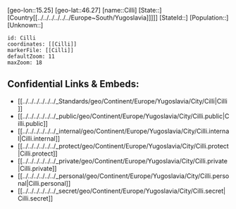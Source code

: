 ﻿---
location: [46.27,15.25]
mapzoom: [7,12] 
mapmarker: city 
type: City
tags:
- geo/City


SpocWebEntityId: 29609
isDeleted: false
confidential: public

---
[geo-lon::15.25]
[geo-lat::46.27]
[name::Cilli]
[State::]
[Country[[../../../../../../Europe~South/Yugoslavia]]]]]
[StateId::]
[Population::]
[Unknown::]


```leaflet
id: Cilli
coordinates: [[Cilli]]
markerFile: [[Cilli]]
defaultZoom: 11 
maxZoom: 18
```


## Confidential Links & Embeds: 
- [[../../../../../../_Standards/geo/Continent/Europe/Yugoslavia/City/Cilli|Cilli]] 
- [[../../../../../../_public/geo/Continent/Europe/Yugoslavia/City/Cilli.public|Cilli.public]] 
- [[../../../../../../_internal/geo/Continent/Europe/Yugoslavia/City/Cilli.internal|Cilli.internal]] 
- [[../../../../../../_protect/geo/Continent/Europe/Yugoslavia/City/Cilli.protect|Cilli.protect]] 
- [[../../../../../../_private/geo/Continent/Europe/Yugoslavia/City/Cilli.private|Cilli.private]] 
- [[../../../../../../_personal/geo/Continent/Europe/Yugoslavia/City/Cilli.personal|Cilli.personal]] 
- [[../../../../../../_secret/geo/Continent/Europe/Yugoslavia/City/Cilli.secret|Cilli.secret]] 
